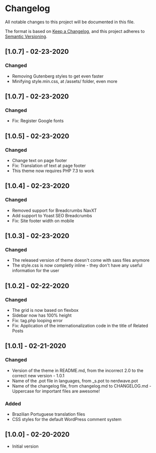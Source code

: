 # Changelog
All notable changes to this project will be documented in this file.

The format is based on [Keep a Changelog](https://keepachangelog.com/en/1.0.0/),
and this project adheres to [Semantic Versioning](https://semver.org/spec/v2.0.0.html).

## [1.0.7] - 02-23-2020
### Changed
- Removing Gutenberg styles to get even faster
- Minifying style.min.css, at /assets/ folder, even more

## [1.0.7] - 02-23-2020
### Changed
- Fix: Register Google fonts

## [1.0.5] - 02-23-2020
### Changed
- Change text on page footer
- Fix: Translation of text at page footer
- This theme now requires PHP 7.3 to work

## [1.0.4] - 02-23-2020
### Changed
- Removed support for Breadcrumbs NavXT
- Add support to Yoast SEO Breadcrumbs
- Fix: Site footer width on mobile

## [1.0.3] - 02-23-2020
### Changed
- The released version of theme doesn't come with sass files anymore
- The style.css is now completly inline - they don't have any useful information for the user

## [1.0.2] - 02-22-2020
### Changed
- The grid is now based on flexbox
- Sidebar now has 100% height
- Fix: tag.php looping error
- Fix: Application of the internationalization code in the title of Related Posts

## [1.0.1] - 02-21-2020
### Changed
- Version of the theme in README.md, from the incorrect 2.0 to the correct new version - 1.0.1
- Name of the .pot file in languages, from _s.pot to nerdwave.pot
- Name of the changelog file, from changelog.md to CHANGELOG.md - Uppercase for important files are awesome!

### Added
- Brazilian Portuguese translation files
- CSS styles for the default WordPress comment system

## [1.0.0] - 02-20-2020
- Initial version